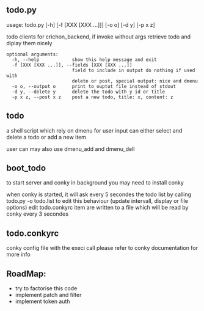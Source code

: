todo.py
----------

usage: todo.py [-h] [-f [XXX [XXX ...]]] [-o o] [-d y] [-p x z]

todo clients for crichon_backend, if invoke without args retrieve todo and
diplay them nicely

    optional arguments:
      -h, --help            show this help message and exit
      -f [XXX [XXX ...]], --fields [XXX [XXX ...]]
                            field to include in output do nothing if used with
                            delete or post, special output: nice and dmenu
      -o o, --output o      print to ouptut file instead of stdout
      -d y, --delete y      delete the todo with y id or title
      -p x z, --post x z    post a new todo, title: x, content: z

todo
------

a shell script which rely on dmenu for user input
can either select and delete a todo or add a new item

user can may also use dmenu_add and dmenu_dell

boot_todo
-------------

to start server and conky in background
you may need to install conky

when conky is started, it will ask every 5 secondes the todo list by calling todo.py -o todo.list
to edit this behaviour (update intervall, display or file options) edit todo.conkyrc 
item are written to a file which will be read by conky every 3 secondes

todo.conkyrc
-----------------
conky config file with the execi call
please refer to conky documentation for more info

RoadMap:
-------------
 - try to factorise this code
 - implement patch and filter
 - implement token auth
